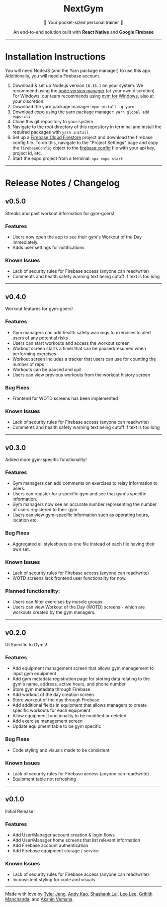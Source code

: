 <div align="center">
    <h1> NextGym </h1>
    <p>💪 Your pocket-sized personal trainer 💪</p>
    <p>An end-to-end solution built with <b> React Native</b> and <b>Google Firebase</b></p>
    <br\>
</div>

---

# Installation Instructions
You will need NodeJS (and the Yarn package manager) to use this app. Additionally, you will need a Firebase account.

1. Download & set up Node.js version `16.18.1` on your system. We recommend using the [node version manager](https://github.com/nvm-sh/nvm) (at your own discretion). For Windows, our team recommends using [nvm for Windows](https://github.com/coreybutler/nvm-windows), also at your discretion.
2. Download the yarn package manager: `npm install -g yarn`
3. Download expo using the yarn package manager: `yarn global add expo-cli`
4. Clone this git repository to your system
5. Navigate to the root directory of this repository in terminal and install the required packages with `yarn install`
6. Set up a [Firebase Cloud Firestore](https://firebase.google.com/docs/firestore/quickstart) project and download the firebase config file. To do this, navigate to the "Project Settings" page and copy the `firebaseConfig` object to the [firebase config](firebase-config.js) file with your api key, project id, etc.
7. Start the expo project from a terminal: `npx expo start`


---

# Release Notes / Changelog

## v0.5.0
Streaks and past workout information for gym-goers!
### Features
 - Users now open the app to see their gym's Workout of the Day immediately.
 - Adds user settings for notifications
### Known Issues
 - Lack of security rules for Firebase access (anyone can read/write)
 - Comments and health safety warning text being cutoff if text is too long
 
---

## v0.4.0
Workout features for gym-goers!
### Features
 - Gym managers can add health safety warnings to exercises to alert users of any potential risks
 - Users can start workouts and access the workout screen
 - Workout screen starts a timer that can be paused/resumed when performing exercises
 - Workout screen includes a tracker that users can use for counting the number of reps
 - Workouts can be paused and quit
 - Users can view previous workouts from the workout history screen
### Bug Fixes
 - Frontend for WOTD screens has been implemented
### Known Issues
 - Lack of security rules for Firebase access (anyone can read/write)
 - Comments and health safety warning text being cutoff if text is too long
 
---

## v0.3.0
Added more gym-specific functionality!
### Features
 - Gym managers can add comments on exercises to relay information to users.
 - Users can register for a specific gym and see that gym's specific information.
 - Gym managers now see an accurate number representing the number of users registered to their gym.
 - Users can view gym-specific information such as operating hours, location etc.
 ### Bug Fixes
 - Aggregated all stylesheets to one file instead of each file having their own set.
 ### Known Issues
- Lack of security rules for Firebase access (anyone can read/write)
- WOTD screens lack frontend user functionality for now.
 ### Planned functionality:
  - Users can filter exercises by muscle groups.
  - Users can view Workout of the Day (WOTD) screens - which are workouts created by the gym managers.
    
---

## v0.2.0
UI Specific to Gyms!
### Features
 - Add equipment management screen that allows gym management to input gym equipment
 - Add gym metadata registration page for storing data relating to the gym's name, address, active hours, and phone number
 - Store gym metadata through Firebase
 - Add workout of the day creation screen
 - Store workout of the day through Firebase
 - Add additional fields in equipment that allows managers to create specific workouts for each equipment
 - Allow equipment functionality to be modified or deleted
 - Add exercise management screen
 - Update equipment table to be gym specific
 ### Bug Fixes
 - Code styling and visuals made to be consistent
 ### Known Issues
- Lack of security rules for Firebase access (anyone can read/write)
- Equipment table not refreshing 
    
---
    
## v0.1.0
Initial Release!
### Features
- Add User/Manager account creation & login flows
- Add User/Manager home screens that list relevant information
- Add Firebase account authentication
- Add Firebase equipment storage / service
### Known Issues
- Lack of security rules for Firebase access (anyone can read/write)
- Inconsistent styling for code and visuals

---

Made with love by
[Tyler Jeng](https://github.com/TJeng7),
 [Andy Kao](https://github.com/randyoni),
 [Shashank Lal](https://github.com/shashanklal01),
 [Leo Lee](https://github.com/Leol536),
 [Grihith Manchanda](https://github.com/grihithmanchanda),
 and [Akshin Vemana](https://github.com/AkshinVemana).
